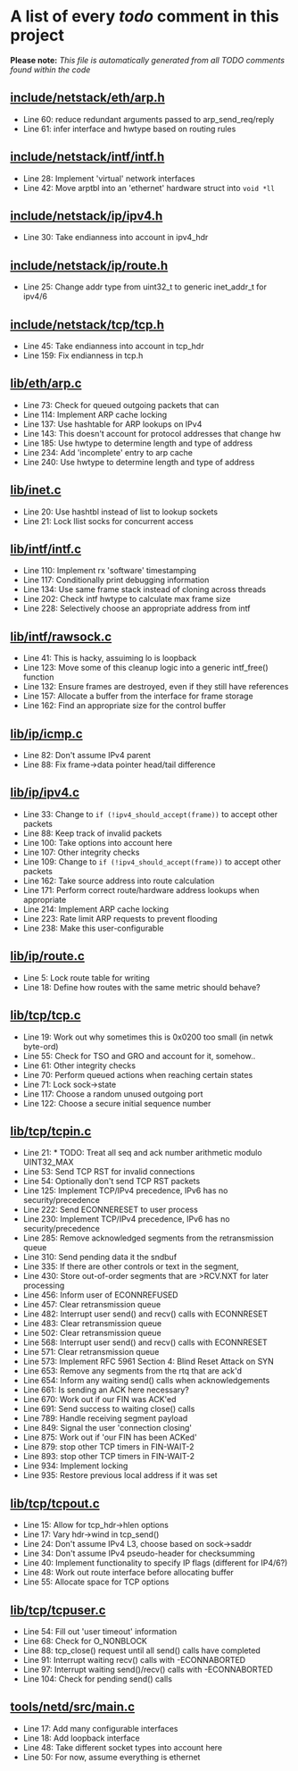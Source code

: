 # A list of every _todo_ comment in this project
**Please note:** _This file is automatically generated from all TODO comments found within the code_
## [include/netstack/eth/arp.h](include/netstack/eth/arp.h)
  - Line 60: reduce redundant arguments passed to arp_send_req/reply
  - Line 61: infer interface and hwtype based on routing rules

## [include/netstack/intf/intf.h](include/netstack/intf/intf.h)
  - Line 28: Implement 'virtual' network interfaces
  - Line 42: Move arptbl into an 'ethernet' hardware struct into `void *ll`

## [include/netstack/ip/ipv4.h](include/netstack/ip/ipv4.h)
  - Line 30: Take endianness into account in ipv4_hdr

## [include/netstack/ip/route.h](include/netstack/ip/route.h)
  - Line 25: Change addr type from uint32_t to generic inet_addr_t for ipv4/6

## [include/netstack/tcp/tcp.h](include/netstack/tcp/tcp.h)
  - Line 45: Take endianness into account in tcp_hdr
  - Line 159: Fix endianness in tcp.h

## [lib/eth/arp.c](lib/eth/arp.c)
  - Line 73: Check for queued outgoing packets that can
  - Line 114: Implement ARP cache locking
  - Line 137: Use hashtable for ARP lookups on IPv4
  - Line 143: This doesn't account for protocol addresses that change hw
  - Line 185: Use hwtype to determine length and type of address
  - Line 234: Add 'incomplete' entry to arp cache
  - Line 240: Use hwtype to determine length and type of address

## [lib/inet.c](lib/inet.c)
  - Line 20: Use hashtbl instead of list to lookup sockets
  - Line 21: Lock llist socks for concurrent access

## [lib/intf/intf.c](lib/intf/intf.c)
  - Line 110: Implement rx 'software' timestamping
  - Line 117: Conditionally print debugging information
  - Line 134: Use same frame stack instead of cloning across threads
  - Line 202: Check intf hwtype to calculate max frame size
  - Line 228: Selectively choose an appropriate address from intf

## [lib/intf/rawsock.c](lib/intf/rawsock.c)
  - Line 41: This is hacky, assuiming lo is loopback
  - Line 123: Move some of this cleanup logic into a generic intf_free() function
  - Line 132: Ensure frames are destroyed, even if they still have references
  - Line 157: Allocate a buffer from the interface for frame storage
  - Line 162: Find an appropriate size for the control buffer

## [lib/ip/icmp.c](lib/ip/icmp.c)
  - Line 82: Don't assume IPv4 parent
  - Line 88: Fix frame->data pointer head/tail difference

## [lib/ip/ipv4.c](lib/ip/ipv4.c)
  - Line 33: Change to `if (!ipv4_should_accept(frame))` to accept other packets
  - Line 88: Keep track of invalid packets
  - Line 100: Take options into account here
  - Line 107: Other integrity checks
  - Line 109: Change to `if (!ipv4_should_accept(frame))` to accept other packets
  - Line 162: Take source address into route calculation
  - Line 171: Perform correct route/hardware address lookups when appropriate
  - Line 214: Implement ARP cache locking
  - Line 223: Rate limit ARP requests to prevent flooding
  - Line 238: Make this user-configurable

## [lib/ip/route.c](lib/ip/route.c)
  - Line 5: Lock route table for writing
  - Line 18: Define how routes with the same metric should behave?

## [lib/tcp/tcp.c](lib/tcp/tcp.c)
  - Line 19: Work out why sometimes this is 0x0200 too small (in netwk byte-ord)
  - Line 55: Check for TSO and GRO and account for it, somehow..
  - Line 61: Other integrity checks
  - Line 70: Perform queued actions when reaching certain states
  - Line 71: Lock sock->state
  - Line 117: Choose a random unused outgoing port
  - Line 122: Choose a secure initial sequence number

## [lib/tcp/tcpin.c](lib/tcp/tcpin.c)
  - Line 21: * TODO: Treat all seq and ack number arithmetic modulo UINT32_MAX
  - Line 53: Send TCP RST for invalid connections
  - Line 54: Optionally don't send TCP RST packets
  - Line 125: Implement TCP/IPv4 precedence, IPv6 has no security/precedence
  - Line 222: Send ECONNERESET to user process
  - Line 230: Implement TCP/IPv4 precedence, IPv6 has no security/precedence
  - Line 285: Remove acknowledged segments from the retransmission queue
  - Line 310: Send pending data it the sndbuf
  - Line 335: If there are other controls or text in the segment,
  - Line 430: Store out-of-order segments that are >RCV.NXT for later processing
  - Line 456: Inform user of ECONNREFUSED
  - Line 457: Clear retransmission queue
  - Line 482: Interrupt user send() and recv() calls with ECONNRESET
  - Line 483: Clear retransmission queue
  - Line 502: Clear retransmission queue
  - Line 568: Interrupt user send() and recv() calls with ECONNRESET
  - Line 571: Clear retransmission queue
  - Line 573: Implement RFC 5961 Section 4: Blind Reset Attack on SYN
  - Line 653: Remove any segments from the rtq that are ack'd
  - Line 654: Inform any waiting send() calls when acknowledgements
  - Line 661: Is sending an ACK here necessary?
  - Line 670: Work out if our FIN was ACK'ed
  - Line 691: Send success to waiting close() calls
  - Line 789: Handle receiving segment payload
  - Line 849: Signal the user 'connection closing'
  - Line 875: Work out if 'our FIN has been ACKed'
  - Line 879: stop other TCP timers in FIN-WAIT-2
  - Line 893: stop other TCP timers in FIN-WAIT-2
  - Line 934: Implement locking
  - Line 935: Restore previous local address if it was set

## [lib/tcp/tcpout.c](lib/tcp/tcpout.c)
  - Line 15: Allow for tcp_hdr->hlen options
  - Line 17: Vary hdr->wind in tcp_send()
  - Line 24: Don't assume IPv4 L3, choose based on sock->saddr
  - Line 34: Don't assume IPv4 pseudo-header for checksumming
  - Line 40: Implement functionality to specify IP flags (different for IP4/6?)
  - Line 48: Work out route interface before allocating buffer
  - Line 55: Allocate space for TCP options

## [lib/tcp/tcpuser.c](lib/tcp/tcpuser.c)
  - Line 54: Fill out 'user timeout' information
  - Line 68: Check for O_NONBLOCK
  - Line 88: tcp_close() request until all send() calls have completed
  - Line 91: Interrupt waiting recv() calls with -ECONNABORTED
  - Line 97: Interrupt waiting send()/recv() calls with -ECONNABORTED
  - Line 104: Check for pending send() calls

## [tools/netd/src/main.c](tools/netd/src/main.c)
  - Line 17: Add many configurable interfaces
  - Line 18: Add loopback interface
  - Line 48: Take different socket types into account here
  - Line 50: For now, assume everything is ethernet

